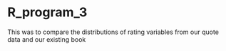 # R_program_3
This was to compare the distributions of rating variables from our quote data and our existing book
